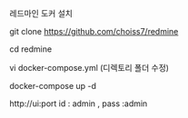레드마인 도커 설치

git clone  https://github.com/choiss7/redmine

cd redmine

vi docker-compose.yml   (디렉토리 폴더 수정)

docker-compose up -d 

http://ui:port     id : admin  , pass :admin 
